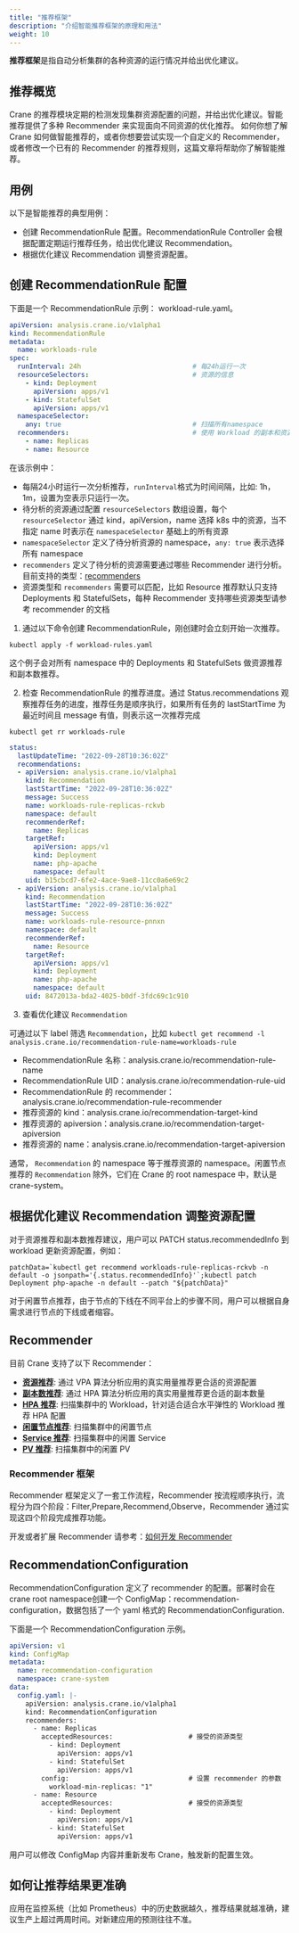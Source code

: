 ```yaml
---
title: "推荐框架"
description: "介绍智能推荐框架的原理和用法"
weight: 10
---
```


**推荐框架**是指自动分析集群的各种资源的运行情况并给出优化建议。

## 推荐概览

Crane 的推荐模块定期的检测发现集群资源配置的问题，并给出优化建议。智能推荐提供了多种 Recommender 来实现面向不同资源的优化推荐。
如何你想了解 Crane 如何做智能推荐的，或者你想要尝试实现一个自定义的 Recommender，或者修改一个已有的 Recommender 的推荐规则，这篇文章将帮助你了解智能推荐。

## 用例

以下是智能推荐的典型用例：

- 创建 RecommendationRule 配置。RecommendationRule Controller 会根据配置定期运行推荐任务，给出优化建议 Recommendation。
- 根据优化建议 Recommendation 调整资源配置。

## 创建 RecommendationRule 配置

下面是一个 RecommendationRule 示例： workload-rule.yaml。

```yaml
apiVersion: analysis.crane.io/v1alpha1
kind: RecommendationRule
metadata:
  name: workloads-rule
spec:
  runInterval: 24h                            # 每24h运行一次
  resourceSelectors:                          # 资源的信息
    - kind: Deployment
      apiVersion: apps/v1
    - kind: StatefulSet
      apiVersion: apps/v1
  namespaceSelector:
    any: true                                 # 扫描所有namespace
  recommenders:                               # 使用 Workload 的副本和资源推荐器
    - name: Replicas
    - name: Resource
```

在该示例中：

- 每隔24小时运行一次分析推荐，`runInterval`格式为时间间隔，比如: 1h，1m，设置为空表示只运行一次。
- 待分析的资源通过配置 `resourceSelectors` 数组设置，每个 `resourceSelector` 通过 kind，apiVersion，name 选择 k8s 中的资源，当不指定 name 时表示在 `namespaceSelector` 基础上的所有资源
- `namespaceSelector` 定义了待分析资源的 namespace，`any: true` 表示选择所有 namespace
- `recommenders` 定义了待分析的资源需要通过哪些 Recommender 进行分析。目前支持的类型：[recommenders](/zh-cn/docs/tutorials/recommendation/recommendation-framework#recommender)
- 资源类型和 `recommenders` 需要可以匹配，比如 Resource 推荐默认只支持 Deployments 和 StatefulSets，每种 Recommender 支持哪些资源类型请参考 recommender 的文档

1. 通过以下命令创建 RecommendationRule，刚创建时会立刻开始一次推荐。

```shell
kubectl apply -f workload-rules.yaml
```

这个例子会对所有 namespace 中的 Deployments 和 StatefulSets 做资源推荐和副本数推荐。

2. 检查 RecommendationRule 的推荐进度。通过 Status.recommendations 观察推荐任务的进度，推荐任务是顺序执行，如果所有任务的 lastStartTime 为最近时间且 message 有值，则表示这一次推荐完成

```shell
kubectl get rr workloads-rule
```

```yaml
status:
  lastUpdateTime: "2022-09-28T10:36:02Z"
  recommendations:
  - apiVersion: analysis.crane.io/v1alpha1
    kind: Recommendation
    lastStartTime: "2022-09-28T10:36:02Z"
    message: Success
    name: workloads-rule-replicas-rckvb
    namespace: default
    recommenderRef:
      name: Replicas
    targetRef:
      apiVersion: apps/v1
      kind: Deployment
      name: php-apache
      namespace: default
    uid: b15cbcd7-6fe2-4ace-9ae8-11cc0a6e69c2
  - apiVersion: analysis.crane.io/v1alpha1
    kind: Recommendation
    lastStartTime: "2022-09-28T10:36:02Z"
    message: Success
    name: workloads-rule-resource-pnnxn
    namespace: default
    recommenderRef:
      name: Resource
    targetRef:
      apiVersion: apps/v1
      kind: Deployment
      name: php-apache
      namespace: default
    uid: 8472013a-bda2-4025-b0df-3fdc69c1c910
```

3. 查看优化建议 `Recommendation`

可通过以下 label 筛选 `Recommendation`，比如 `kubectl get recommend -l analysis.crane.io/recommendation-rule-name=workloads-rule`

- RecommendationRule 名称：analysis.crane.io/recommendation-rule-name
- RecommendationRule UID：analysis.crane.io/recommendation-rule-uid
- RecommendationRule 的 recommender：analysis.crane.io/recommendation-rule-recommender
- 推荐资源的 kind：analysis.crane.io/recommendation-target-kind
- 推荐资源的 apiversion：analysis.crane.io/recommendation-target-apiversion
- 推荐资源的 name：analysis.crane.io/recommendation-target-apiversion

通常， `Recommendation` 的 namespace 等于推荐资源的 namespace。闲置节点推荐的 `Recommendation` 除外，它们在 Crane 的 root namespace 中，默认是 crane-system。

## 根据优化建议 Recommendation 调整资源配置

对于资源推荐和副本数推荐建议，用户可以 PATCH status.recommendedInfo 到 workload 更新资源配置，例如：

```shell
patchData=`kubectl get recommend workloads-rule-replicas-rckvb -n default -o jsonpath='{.status.recommendedInfo}'`;kubectl patch Deployment php-apache -n default --patch "${patchData}"
```

对于闲置节点推荐，由于节点的下线在不同平台上的步骤不同，用户可以根据自身需求进行节点的下线或者缩容。

## Recommender

目前 Crane 支持了以下 Recommender：

- [**资源推荐**](/zh-cn/docs/tutorials/recommendation/resource-recommendation): 通过 VPA 算法分析应用的真实用量推荐更合适的资源配置
- [**副本数推荐**](/zh-cn/docs/tutorials/recommendation/replicas-recommendation): 通过 HPA 算法分析应用的真实用量推荐更合适的副本数量
- [**HPA 推荐**](/zh-cn/docs/tutorials/recommendation/hpa-recommendation): 扫描集群中的 Workload，针对适合适合水平弹性的 Workload 推荐 HPA 配置
- [**闲置节点推荐**](/zh-cn/docs/tutorials/recommendation/idlenode-recommendation): 扫描集群中的闲置节点
- [**Service 推荐**](/zh-cn/docs/tutorials/recommendation/service-recommendation): 扫描集群中的闲置 Service
- [**PV 推荐**](/zh-cn/docs/tutorials/recommendation/pv-recommendation): 扫描集群中的闲置 PV

### Recommender 框架

Recommender 框架定义了一套工作流程，Recommender 按流程顺序执行，流程分为四个阶段：Filter,Prepare,Recommend,Observe，Recommender 通过实现这四个阶段完成推荐功能。

开发或者扩展 Recommender 请参考：[如何开发 Recommender](/zh-cn/docs/tutorials/recommendation/how-to-develop-recommender)

## RecommendationConfiguration

RecommendationConfiguration 定义了 recommender 的配置。部署时会在 crane root namespace创建一个 ConfigMap：recommendation-configuration，数据包括了一个 yaml 格式的 RecommendationConfiguration.

下面是一个 RecommendationConfiguration 示例。

```yaml
apiVersion: v1
kind: ConfigMap
metadata:
  name: recommendation-configuration
  namespace: crane-system
data:
  config.yaml: |-
    apiVersion: analysis.crane.io/v1alpha1
    kind: RecommendationConfiguration
    recommenders:
      - name: Replicas
        acceptedResources:                   # 接受的资源类型
          - kind: Deployment
            apiVersion: apps/v1
          - kind: StatefulSet
            apiVersion: apps/v1
        config:                              # 设置 recommender 的参数
          workload-min-replicas: "1"         
      - name: Resource
        acceptedResources:                   # 接受的资源类型
          - kind: Deployment
            apiVersion: apps/v1
          - kind: StatefulSet
            apiVersion: apps/v1
```

用户可以修改 ConfigMap 内容并重新发布 Crane，触发新的配置生效。

## 如何让推荐结果更准确

应用在监控系统（比如 Prometheus）中的历史数据越久，推荐结果就越准确，建议生产上超过两周时间。对新建应用的预测往往不准。
